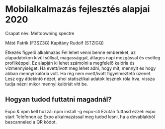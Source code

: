 # Mobilalkalmazás fejlesztés alapjai 2020

Csapat név: Meltdowning spectre

Máté Patrik (F3SZ3G)
Kapitány Rudolf (STZIGQ)

Étkezés figyelő alkalmazás
Fel lehet venni benne embereket, az alapadatokon kívül súllyal, magassággal, átlagos napi mozgással és esetleg profilképpel.
Ez alapján ki lehet számolni a megfelelő kalória és vízmennyiséget.
Ha evett/ivott meg lehet adni, hogy mit, mennyit és hogy abban mennyi kalória volt.
Ha rég nem evett/ivott figyelmeztető üzenet.
Lesz egy áttekintő nézet, ahol statisztikai adatok lesznek róla írva, vissza tudja nézni mikor mennyi kalóriát vitt be.

## Hogyan tudod futtatni magadnál?

Expo & npm kell hozzá: npm install -g expo-cli
Ezután futtasd ezzel: expo start
Telefonon az Expo alkalmazással meg tudod lesni, ha a devablakból bescanneled a QR kódot.
